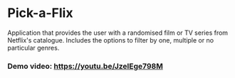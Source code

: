 # Pick-a-Flix
Application that provides the user with a randomised film or TV series from Netflix's catalogue. Includes the options to filter by one, multiple or no particular genres. 

### Demo video: https://youtu.be/JzelEge798M
